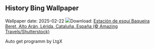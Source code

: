 ## History Bing Wallpaper
Wallpaper date: 2025-02-22
![](https://www.bing.com/th?id=OHR.SkiResortBaqueiraBeret_ES-ES4946875842_UHD.jpg&w=1000)Download: [Estación de esquí Baqueira Beret, Alto Arán, Lérida, Cataluña, España (© Amazing Travels/Shutterstock)](https://www.bing.com/th?id=OHR.SkiResortBaqueiraBeret_ES-ES4946875842_UHD.jpg)

Auto get programm by LtgX
